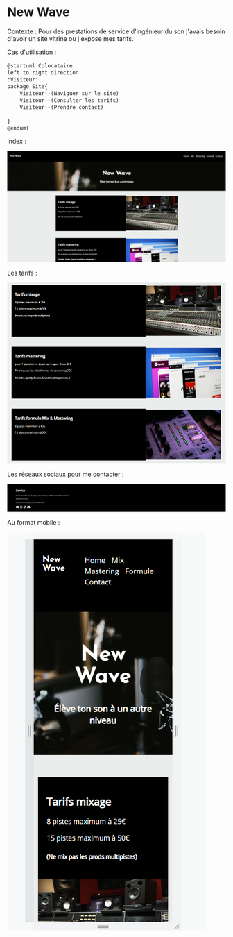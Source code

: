 # New Wave

Contexte : Pour des prestations de service d'ingénieur du son j'avais besoin d'avoir un site vitrine ou j'expose mes tarifs.

Cas d'utilisation :

```plantuml
@startuml Colocataire
left to right direction
:Visiteur:
package Site{
    Visiteur--(Naviguer sur le site)
    Visiteur--(Consulter les tarifs)
    Visiteur--(Prendre contact)
    
}
@enduml
```

index :

![f1.PNG](f1.PNG)

Les tarifs :

![f2.PNG](f2.PNG)

Les réseaux sociaux pour me contacter :

![f3.PNG](f3.PNG)

Au format mobile :

![f4.PNG](f4.PNG)
